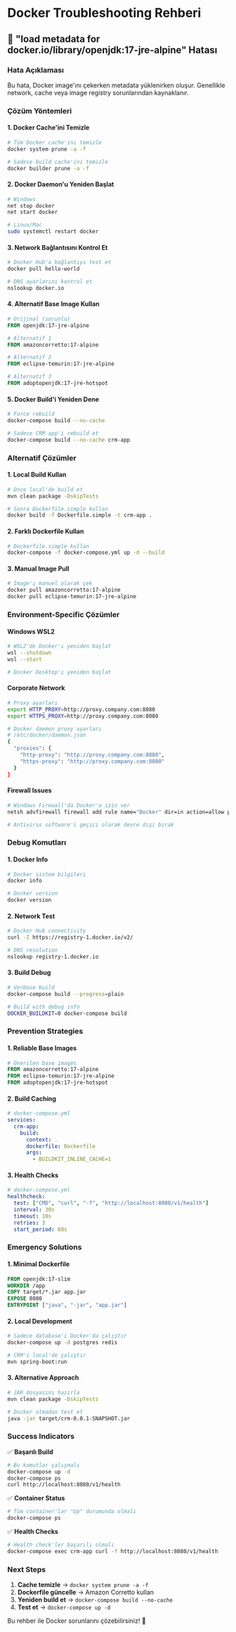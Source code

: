 # Docker Troubleshooting Rehberi

## 🚨 "load metadata for docker.io/library/openjdk:17-jre-alpine" Hatası

### **Hata Açıklaması**
Bu hata, Docker image'ını çekerken metadata yüklenirken oluşur. Genellikle network, cache veya image registry sorunlarından kaynaklanır.

### **Çözüm Yöntemleri**

#### **1. Docker Cache'ini Temizle**
```bash
# Tüm Docker cache'ini temizle
docker system prune -a -f

# Sadece build cache'ini temizle
docker builder prune -a -f
```

#### **2. Docker Daemon'u Yeniden Başlat**
```bash
# Windows
net stop docker
net start docker

# Linux/Mac
sudo systemctl restart docker
```

#### **3. Network Bağlantısını Kontrol Et**
```bash
# Docker Hub'a bağlantıyı test et
docker pull hello-world

# DNS ayarlarını kontrol et
nslookup docker.io
```

#### **4. Alternatif Base Image Kullan**
```dockerfile
# Orijinal (sorunlu)
FROM openjdk:17-jre-alpine

# Alternatif 1
FROM amazoncorretto:17-alpine

# Alternatif 2
FROM eclipse-temurin:17-jre-alpine

# Alternatif 3
FROM adoptopenjdk:17-jre-hotspot
```

#### **5. Docker Build'i Yeniden Dene**
```bash
# Force rebuild
docker-compose build --no-cache

# Sadece CRM app'i rebuild et
docker-compose build --no-cache crm-app
```

### **Alternatif Çözümler**

#### **1. Local Build Kullan**
```bash
# Önce local'de build et
mvn clean package -DskipTests

# Sonra Dockerfile.simple kullan
docker build -f Dockerfile.simple -t crm-app .
```

#### **2. Farklı Dockerfile Kullan**
```bash
# Dockerfile.simple kullan
docker-compose -f docker-compose.yml up -d --build
```

#### **3. Manual Image Pull**
```bash
# Image'ı manuel olarak çek
docker pull amazoncorretto:17-alpine
docker pull eclipse-temurin:17-jre-alpine
```

### **Environment-Specific Çözümler**

#### **Windows WSL2**
```bash
# WSL2'de Docker'ı yeniden başlat
wsl --shutdown
wsl --start

# Docker Desktop'ı yeniden başlat
```

#### **Corporate Network**
```bash
# Proxy ayarları
export HTTP_PROXY=http://proxy.company.com:8080
export HTTPS_PROXY=http://proxy.company.com:8080

# Docker daemon proxy ayarları
# /etc/docker/daemon.json
{
  "proxies": {
    "http-proxy": "http://proxy.company.com:8080",
    "https-proxy": "http://proxy.company.com:8080"
  }
}
```

#### **Firewall Issues**
```bash
# Windows Firewall'da Docker'a izin ver
netsh advfirewall firewall add rule name="Docker" dir=in action=allow protocol=TCP

# Antivirus software'i geçici olarak devre dışı bırak
```

### **Debug Komutları**

#### **1. Docker Info**
```bash
# Docker sistem bilgileri
docker info

# Docker version
docker version
```

#### **2. Network Test**
```bash
# Docker Hub connectivity
curl -I https://registry-1.docker.io/v2/

# DNS resolution
nslookup registry-1.docker.io
```

#### **3. Build Debug**
```bash
# Verbose build
docker-compose build --progress=plain

# Build with debug info
DOCKER_BUILDKIT=0 docker-compose build
```

### **Prevention Strategies**

#### **1. Reliable Base Images**
```dockerfile
# Önerilen base images
FROM amazoncorretto:17-alpine
FROM eclipse-temurin:17-jre-alpine
FROM adoptopenjdk:17-jre-hotspot
```

#### **2. Build Caching**
```yaml
# docker-compose.yml
services:
  crm-app:
    build:
      context: .
      dockerfile: Dockerfile
      args:
        - BUILDKIT_INLINE_CACHE=1
```

#### **3. Health Checks**
```yaml
# docker-compose.yml
healthcheck:
  test: ["CMD", "curl", "-f", "http://localhost:8080/v1/health"]
  interval: 30s
  timeout: 10s
  retries: 3
  start_period: 60s
```

### **Emergency Solutions**

#### **1. Minimal Dockerfile**
```dockerfile
FROM openjdk:17-slim
WORKDIR /app
COPY target/*.jar app.jar
EXPOSE 8080
ENTRYPOINT ["java", "-jar", "app.jar"]
```

#### **2. Local Development**
```bash
# Sadece database'i Docker'da çalıştır
docker-compose up -d postgres redis

# CRM'i local'de çalıştır
mvn spring-boot:run
```

#### **3. Alternative Approach**
```bash
# JAR dosyasını hazırla
mvn clean package -DskipTests

# Docker olmadan test et
java -jar target/crm-0.0.1-SNAPSHOT.jar
```

### **Success Indicators**

✅ **Başarılı Build**
```bash
# Bu komutlar çalışmalı
docker-compose up -d
docker-compose ps
curl http://localhost:8080/v1/health
```

✅ **Container Status**
```bash
# Tüm container'lar "Up" durumunda olmalı
docker-compose ps
```

✅ **Health Checks**
```bash
# Health check'ler başarılı olmalı
docker-compose exec crm-app curl -f http://localhost:8080/v1/health
```

### **Next Steps**

1. **Cache temizle** → `docker system prune -a -f`
2. **Dockerfile güncelle** → Amazon Corretto kullan
3. **Yeniden build et** → `docker-compose build --no-cache`
4. **Test et** → `docker-compose up -d`

Bu rehber ile Docker sorunlarını çözebilirsiniz! 🚀 